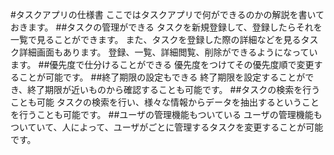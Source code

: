 #タスクアプリの仕様書
ここではタスクアプリで何ができるのかの解説を書いておきます。
##タスクの管理ができる
  タスクを新規登録して、登録したらそれを一覧で見ることができます。
  また、タスクを登録した際の詳細などを見るタスク詳細画面もあります。
  登録、一覧、詳細閲覧、削除ができるようになっています。
##優先度で仕分けることができる
  優先度をつけてその優先度順で変更することが可能です。
##終了期限の設定もできる
  終了期限を設定することができ、終了期限が近いものから確認することも可能です。
##タスクの検索を行うことも可能
  タスクの検索を行い、様々な情報からデータを抽出するということを行うことも可能です。
##ユーザの管理機能もついている
  ユーザの管理機能もついていて、人によって、ユーザがごとに管理するタスクを変更することが可能です。
